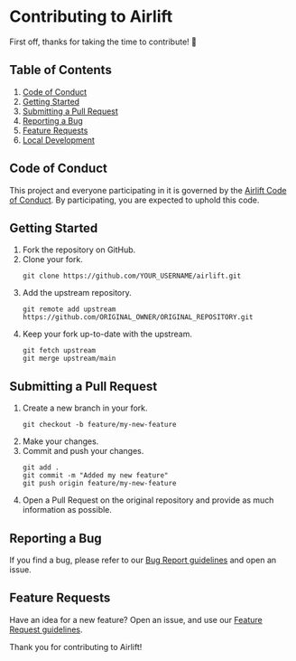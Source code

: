# Contributing to Airlift

First off, thanks for taking the time to contribute! 🙏

## Table of Contents

1. [Code of Conduct](#code-of-conduct)
2. [Getting Started](#getting-started)
3. [Submitting a Pull Request](#submitting-a-pull-request)
4. [Reporting a Bug](#reporting-a-bug)
5. [Feature Requests](#feature-requests)
6. [Local Development](#local-development)

## Code of Conduct

This project and everyone participating in it is governed by the [Airlift Code of Conduct](CODE_OF_CONDUCT.md). By participating, you are expected to uphold this code.

## Getting Started

1. Fork the repository on GitHub.
2. Clone your fork.
   ```
   git clone https://github.com/YOUR_USERNAME/airlift.git
   ```
3. Add the upstream repository.
   ```
   git remote add upstream https://github.com/ORIGINAL_OWNER/ORIGINAL_REPOSITORY.git
   ```
4. Keep your fork up-to-date with the upstream.
   ```
   git fetch upstream
   git merge upstream/main
   ```

## Submitting a Pull Request

1. Create a new branch in your fork.
   ```
   git checkout -b feature/my-new-feature
   ```
2. Make your changes.
3. Commit and push your changes.
   ```
   git add .
   git commit -m "Added my new feature"
   git push origin feature/my-new-feature
   ```
4. Open a Pull Request on the original repository and provide as much information as possible.

## Reporting a Bug

If you find a bug, please refer to our [Bug Report guidelines](.github/ISSUE_TEMPLATE/BUG_REPORT.md) and open an issue.

## Feature Requests

Have an idea for a new feature? Open an issue, and use our [Feature Request guidelines](.github/ISSUE_TEMPLATE/FEATURE_REQUEST.md).

Thank you for contributing to Airlift!
